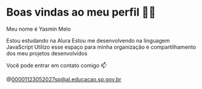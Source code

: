 # Boas vindas ao meu perfil 💙💙
Meu nome é Yasmin Melo

Estou estudando na Alura
Estou me desenvolvendo na linguagem JavaScript
Utilizo esse espaço para minha organização e compartilhamento dos meu projetos desenvolvidos

Você pode entrar em contato comigo 📫

@00001123052027sp@al.educacao.sp.gov.br

